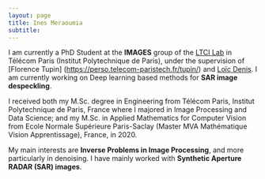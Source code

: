 ```yaml
---
layout: page
title: Ines Meraoumia
subtitle: 
---
```


I am currently a PhD Student at the **IMAGES** group of the [LTCI Lab](https://www.telecom-paris.fr/fr/recherche/laboratoires/laboratoire-traitement-et-communication-de-linformation-ltci) in Télécom Paris (Institut Polytechnique de Paris), under the supervision of [Florence Tupin] (https://perso.telecom-paristech.fr/tupin/) and [Loïc Denis](https://perso.univ-st-etienne.fr/deniloic/). I am currently working on Deep learning based methods for **SAR image despeckling**.

I received both my M.Sc. degree in Engineering from Télécom Paris, Institut Polytechnique de Paris, France where I majored in Image Processing and Data Science; and my M.Sc. in Applied Mathematics for Computer Vision from Ecole Normale Supérieure Paris-Saclay (Master MVA Mathématique Vision Apprentissage), France, in 2020. 

My main interests are **Inverse Problems in Image Processing**, and more particularly in denoising. I have mainly worked with **Synthetic Aperture RADAR (SAR) images**.


